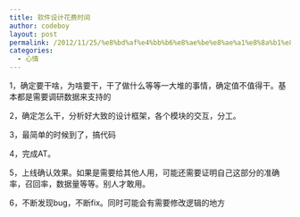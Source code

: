 ```yaml
---
title: 软件设计花费时间
author: codeboy
layout: post
permalink: /2012/11/25/%e8%bd%af%e4%bb%b6%e8%ae%be%e8%ae%a1%e8%8a%b1%e8%b4%b9%e6%97%b6%e9%97%b4/
categories:
  - 心情
---
```

1，确定要干啥，为啥要干，干了做什么等等一大堆的事情，确定值不值得干。基本都是需要调研数据来支持的

2，确定怎么干，分析好大致的设计框架，各个模块的交互，分工。

3，最简单的时候到了，搞代码

4，完成AT。

5，上线确认效果。如果是需要给其他人用，可能还需要证明自己这部分的准确率，召回率，数据量等等。别人才敢用。

6，不断发现bug，不断fix。同时可能会有需要修改逻辑的地方